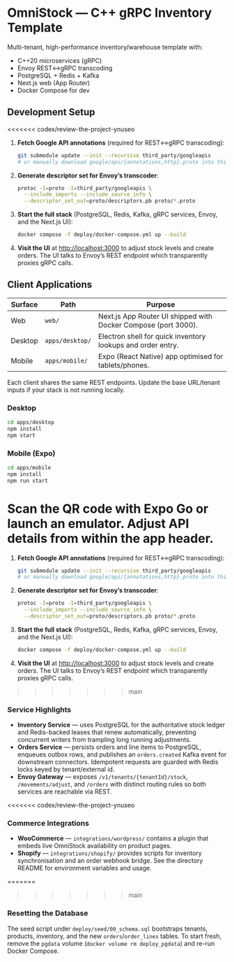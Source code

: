 # OmniStock — C++ gRPC Inventory Template

Multi-tenant, high-performance inventory/warehouse template with:
- C++20 microservices (gRPC)
- Envoy REST↔gRPC transcoding
- PostgreSQL + Redis + Kafka
- Next.js web (App Router)
- Docker Compose for dev

## Development Setup
<<<<<<< codex/review-the-project-ynuseo

1. **Fetch Google API annotations** (required for REST↔gRPC transcoding):
   ```bash
   git submodule update --init --recursive third_party/googleapis
   # or manually download google/api/{annotations,http}.proto into third_party/googleapis
   ```

2. **Generate descriptor set for Envoy’s transcoder**:
   ```bash
   protoc -I=proto -I=third_party/googleapis \
     --include_imports --include_source_info \
     --descriptor_set_out=proto/descriptors.pb proto/*.proto
   ```

3. **Start the full stack** (PostgreSQL, Redis, Kafka, gRPC services, Envoy, and the Next.js UI):
   ```bash
   docker compose -f deploy/docker-compose.yml up --build
   ```

4. **Visit the UI** at [http://localhost:3000](http://localhost:3000) to adjust stock levels and create orders. The UI talks to Envoy’s REST endpoint which transparently proxies gRPC calls.

## Client Applications

| Surface | Path | Purpose |
| --- | --- | --- |
| Web | `web/` | Next.js App Router UI shipped with Docker Compose (port 3000). |
| Desktop | `apps/desktop/` | Electron shell for quick inventory lookups and order entry. |
| Mobile | `apps/mobile/` | Expo (React Native) app optimised for tablets/phones. |

Each client shares the same REST endpoints. Update the base URL/tenant inputs if your stack is not running locally.

### Desktop

```bash
cd apps/desktop
npm install
npm start
```

### Mobile (Expo)

```bash
cd apps/mobile
npm install
npm run start
```

Scan the QR code with Expo Go or launch an emulator. Adjust API details from within the app header.
=======

1. **Fetch Google API annotations** (required for REST↔gRPC transcoding):
   ```bash
   git submodule update --init --recursive third_party/googleapis
   # or manually download google/api/{annotations,http}.proto into third_party/googleapis
   ```

2. **Generate descriptor set for Envoy’s transcoder**:
   ```bash
   protoc -I=proto -I=third_party/googleapis \
     --include_imports --include_source_info \
     --descriptor_set_out=proto/descriptors.pb proto/*.proto
   ```

3. **Start the full stack** (PostgreSQL, Redis, Kafka, gRPC services, Envoy, and the Next.js UI):
   ```bash
   docker compose -f deploy/docker-compose.yml up --build
   ```

4. **Visit the UI** at [http://localhost:3000](http://localhost:3000) to adjust stock levels and create orders. The UI talks to Envoy’s REST endpoint which transparently proxies gRPC calls.
>>>>>>> main

### Service Highlights

- **Inventory Service** — uses PostgreSQL for the authoritative stock ledger and Redis-backed leases that renew automatically, preventing concurrent writers from trampling long running adjustments.
- **Orders Service** — persists orders and line items to PostgreSQL, enqueues outbox rows, and publishes an `orders.created` Kafka event for downstream connectors. Idempotent requests are guarded with Redis locks keyed by tenant/external id.
- **Envoy Gateway** — exposes `/v1/tenants/{tenantId}/stock`, `/movements/adjust`, and `/orders` with distinct routing rules so both services are reachable via REST.

<<<<<<< codex/review-the-project-ynuseo
### Commerce Integrations

- **WooCommerce** — `integrations/wordpress/` contains a plugin that embeds live OmniStock availability on product pages.
- **Shopify** — `integrations/shopify/` provides scripts for inventory synchronisation and an order webhook bridge. See the directory README for environment variables and usage.

=======
>>>>>>> main
### Resetting the Database

The seed script under `deploy/seed/00_schema.sql` bootstraps tenants, products, inventory, and the new `orders`/`order_lines` tables. To start fresh, remove the `pgdata` volume (`docker volume rm deploy_pgdata`) and re-run Docker Compose.
